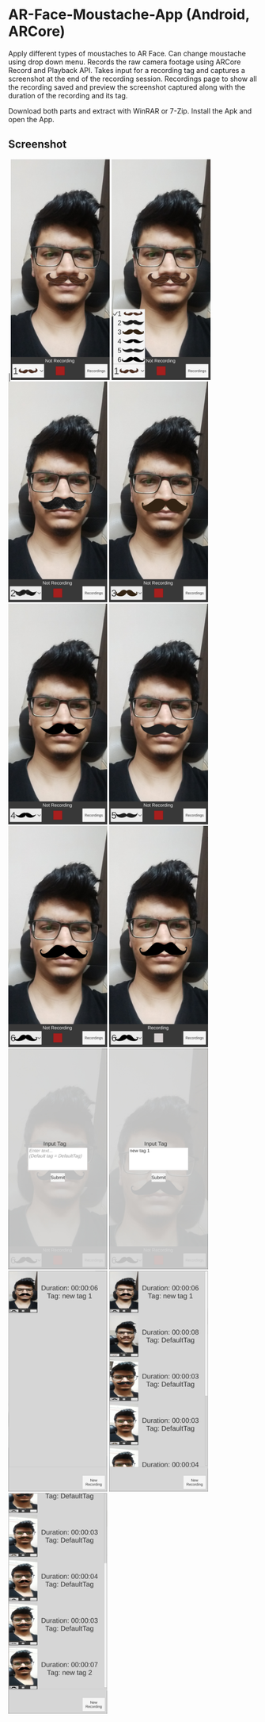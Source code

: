 # AR-Face-Moustache-App (Android, ARCore)
Apply different types of moustaches to AR Face. 
Can change moustache using drop down menu. 
Records the raw camera footage using ARCore Record and Playback API. 
Takes input for a recording tag and captures a screenshot at the end of the recording session. 
Recordings page to show all the recording saved and preview the screenshot captured along with the duration of the recording and its tag.

Download both parts and extract with WinRAR or 7-Zip. Install the Apk and open the App.
## Screenshot
|<img src="https://raw.githubusercontent.com/sahilahmed0707/AR-Face-Moustache-App/main/1.jpg" alt="Main Sreen + Moustache 1" width="200"/>
<img src="https://raw.githubusercontent.com/sahilahmed0707/AR-Face-Moustache-App/main/2.jpg" alt="Drop Down Menu" width="200"/>
<img src="https://raw.githubusercontent.com/sahilahmed0707/AR-Face-Moustache-App/main/3.jpg" alt="Moustache 2" width="200"/>
<img src="https://raw.githubusercontent.com/sahilahmed0707/AR-Face-Moustache-App/main/4.jpg" alt="Moustache 3" width="200"/>
<img src="https://raw.githubusercontent.com/sahilahmed0707/AR-Face-Moustache-App/main/5.jpg" alt="Moustache 4" width="200"/>
<img src="https://raw.githubusercontent.com/sahilahmed0707/AR-Face-Moustache-App/main/6.jpg" alt="Moustache 5" width="200"/>
<img src="https://raw.githubusercontent.com/sahilahmed0707/AR-Face-Moustache-App/main/7.jpg" alt="Moustache 6" width="200"/>
<img src="https://raw.githubusercontent.com/sahilahmed0707/AR-Face-Moustache-App/main/8.jpg" alt="While Recording" width="200"/>
<img src="https://raw.githubusercontent.com/sahilahmed0707/AR-Face-Moustache-App/main/9.jpg" alt="After Recording, Before Inputing Tag" width="200"/>
<img src="https://raw.githubusercontent.com/sahilahmed0707/AR-Face-Moustache-App/main/10.jpg" alt="After Inputing Tag" width="200"/>
<img src="https://raw.githubusercontent.com/sahilahmed0707/AR-Face-Moustache-App/main/11.jpg" alt="Recordings Page 1" width="200"/>
<img src="https://raw.githubusercontent.com/sahilahmed0707/AR-Face-Moustache-App/main/12.jpg" alt="Recordings Page 2 with many recordings" width="200"/>
<img src="https://raw.githubusercontent.com/sahilahmed0707/AR-Face-Moustache-App/main/13.jpg" alt="Recordings Page 3 with many recordings" width="200"/>

